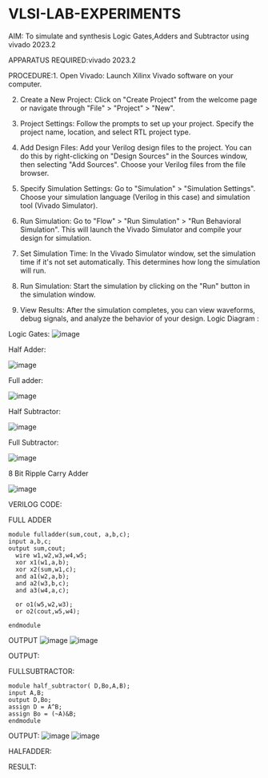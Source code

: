 # VLSI-LAB-EXPERIMENTS
AIM: To simulate and synthesis Logic Gates,Adders and Subtractor using vivado 2023.2

APPARATUS REQUIRED:vivado 2023.2

PROCEDURE:1. Open Vivado: Launch Xilinx Vivado software on your computer.

2. Create a New Project: Click on "Create Project" from the welcome page or navigate through "File" > "Project" > "New".

3. Project Settings: Follow the prompts to set up your project. Specify the project name, location, and select RTL project type.

4. Add Design Files: Add your Verilog design files to the project. You can do this by right-clicking on "Design Sources" in the Sources window, then selecting "Add Sources". Choose your Verilog files from the file browser.

5. Specify Simulation Settings: Go to "Simulation" > "Simulation Settings". Choose your simulation language (Verilog in this case) and simulation tool (Vivado Simulator).

6. Run Simulation: Go to "Flow" > "Run Simulation" > "Run Behavioral Simulation". This will launch the Vivado Simulator and compile your design for simulation.

7. Set Simulation Time: In the Vivado Simulator window, set the simulation time if it's not set automatically. This determines how long the simulation will run.

8. Run Simulation: Start the simulation by clicking on the "Run" button in the simulation window.

9. View Results: After the simulation completes, you can view waveforms, debug signals, and analyze the behavior of your design.
Logic Diagram :

Logic Gates:
![image](https://github.com/navaneethans/VLSI-LAB-EXPERIMENTS/assets/6987778/ee17970c-3ac9-4603-881b-88e2825f41a4)


Half Adder:

![image](https://github.com/navaneethans/VLSI-LAB-EXPERIMENTS/assets/6987778/0e1ecb96-0c25-4556-832b-aeeedfdfe7b9)


Full adder:

![image](https://github.com/navaneethans/VLSI-LAB-EXPERIMENTS/assets/6987778/9bb3964c-438f-469d-a3de-c1cca6f323fb)


Half Subtractor:

![image](https://github.com/navaneethans/VLSI-LAB-EXPERIMENTS/assets/6987778/731470b7-eb4e-49f8-8bb7-2994052a7184)



Full Subtractor:

![image](https://github.com/navaneethans/VLSI-LAB-EXPERIMENTS/assets/6987778/d66f874b-c1f2-44b3-a035-7149b56430c1)



8 Bit Ripple Carry Adder

![image](https://github.com/navaneethans/VLSI-LAB-EXPERIMENTS/assets/6987778/7385a408-40a5-4203-8050-b72818622d79)



VERILOG CODE:

FULL ADDER
~~~
module fulladder(sum,cout, a,b,c);
input a,b,c;
output sum,cout;
  wire w1,w2,w3,w4,w5;
  xor x1(w1,a,b);
  xor x2(sum,w1,c);  
  and a1(w2,a,b);
  and a2(w3,b,c);
  and a3(w4,a,c);
  
  or o1(w5,w2,w3);
  or o2(cout,w5,w4);
    
endmodule
~~~
OUTPUT
![image](https://github.com/devasrimathi2004/VLSI-LAB-EXP-1/assets/166363441/1e9d273d-f9dd-47c7-94cf-23618c97e8f5)
![image](https://github.com/devasrimathi2004/VLSI-LAB-EXP-1/assets/166363441/2441f375-c38a-4f59-a941-729c963cf852)




OUTPUT:

FULLSUBTRACTOR:
~~~
module half_subtractor( D,Bo,A,B);
input A,B;
output D,Bo;
assign D = A^B;
assign Bo = (~A)&B;
endmodule
~~~
OUTPUT:
![image](https://github.com/devasrimathi2004/VLSI-LAB-EXP-1/assets/166363441/2412fa4a-745e-4857-897e-24e7b3272981)
![image](https://github.com/devasrimathi2004/VLSI-LAB-EXP-1/assets/166363441/c4b6d4ee-2fdc-4db9-8e55-2968ebbb326f)

HALFADDER:



RESULT:

